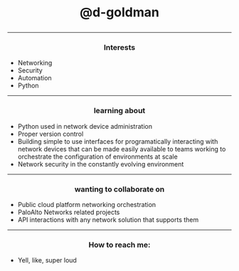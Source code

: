 # <p align="center">@d-goldman</p>

***

### <p align="center">Interests
  - Networking
  - Security
  - Automation
  - Python</p>

***

### <p align="center">learning about
  - Python used in network device administration
  - Proper version control
  - Building simple to use interfaces for programatically interacting with network devices that can be made easily available to teams working to orchestrate the configuration of environments at scale
  - Network security in the constantly evolving environment</p>

***

### <p align="center">wanting to collaborate on
  - Public cloud platform networking orchestration
  - PaloAlto Networks related projects
  - API interactions with any network solution that supports them</p>

***

### <p align="center">How to reach me:
  - Yell, like, super loud</p>

<!---
d-goldman/d-goldman is a ✨ special ✨ repository because its `README.md` (this file) appears on your GitHub profile.
You can click the Preview link to take a look at your changes.
--->

